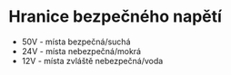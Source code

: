 # Hranice bezpečného napětí
- 50V - místa bezpečná/suchá
- 24V - místa nebezpečná/mokrá
- 12V - místa zvláště nebezpečná/voda